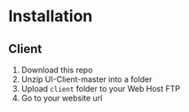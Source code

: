 # Installation
## Client
1. Download this repo
2. Unzip UI-Client-master into a folder
3. Upload ``client`` folder to your Web Host FTP
4. Go to your website url
